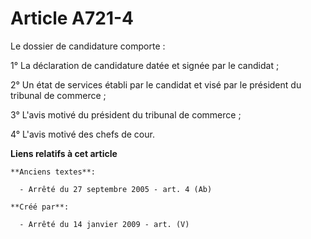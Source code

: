 # Article A721-4

Le dossier de candidature comporte :

1° La déclaration de candidature datée et signée par le candidat ;

2° Un état de services établi par le candidat et visé par le président du tribunal de commerce ;

3° L'avis motivé du président du tribunal de commerce ;

4° L'avis motivé des chefs de cour.

**Liens relatifs à cet article**

	**Anciens textes**:

	  - Arrêté du 27 septembre 2005 - art. 4 (Ab)

	**Créé par**:

	  - Arrêté du 14 janvier 2009 - art. (V)
